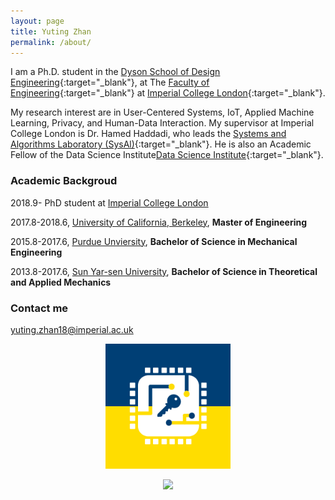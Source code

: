 ```yaml
---
layout: page
title: Yuting Zhan
permalink: /about/
---
```


I am a Ph.D. student in the [Dyson School of Design Engineering](http://www.imperial.ac.uk/design-engineering/){:target="_blank"}, at The [Faculty of Engineering](http://www.imperial.ac.uk/engineering/){:target="_blank"} at [Imperial College London](http://www.imperial.ac.uk){:target="_blank"}. 

My research interest are in User-Centered Systems, IoT, Applied Machine Learning, Privacy, and Human-Data Interaction. My supervisor at Imperial College London is Dr. Hamed Haddadi, who leads the [Systems and Algorithms Laboratory (SysAl)](https://www.imperial.ac.uk/sysal){:target="_blank"}. He is also an Academic Fellow of the Data Science Institute[Data Science Institute](https://www.imperial.ac.uk/data-science/){:target="_blank"}.

### Academic Backgroud

2018.9-   PhD student at [Imperial College London](https://www.imperial.ac.uk)

2017.8-2018.6, [University of California, Berkeley](https://www.berkeley.edu), **Master of Engineering**

2015.8-2017.6, [Purdue Unviersity](https://www.purdue.edu), **Bachelor of Science in Mechanical Engineering**

2013.8-2017.6, [Sun Yar-sen University](http://www.sysu.edu.cn/2012/en/index.htm), **Bachelor of Science in Theoretical and Applied Mechanics**

### Contact me

[yuting.zhan18@imperial.ac.uk](mailto:yuting.zhan18@imperial.ac.uk)

<p align="center">
<a href="https://www.imperial.ac.uk/sysal/"><img src="https://raw.githubusercontent.com/haddadi/haddadi.github.io/master/images/SysALLogo.jpg" width="200"/>
<p align="center">
<a href="https://www.imperial.ac.uk"><img src="http://www.imperial.ac.uk/ImageCropToolT4/imageTool/uploaded-images/Blue-on-white--tojpeg_1495792235526_x1.jpg" width="200"/>

